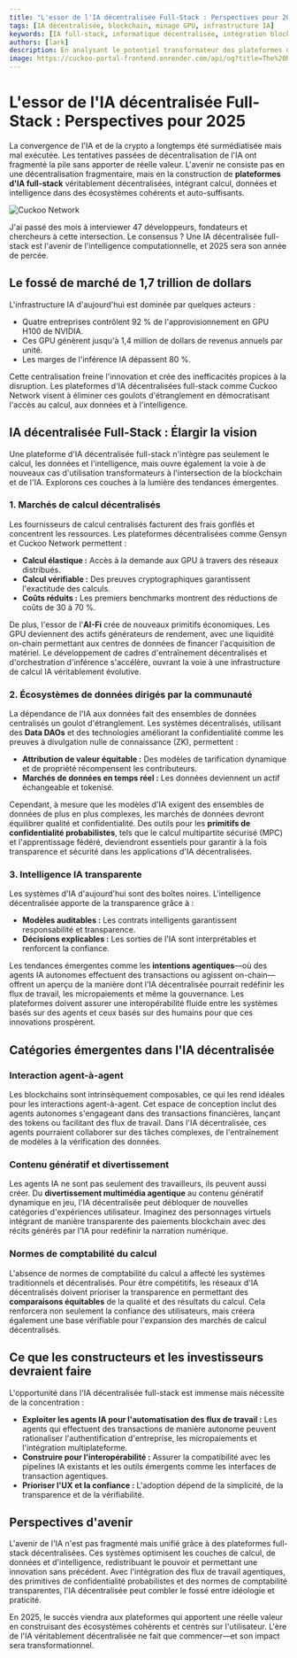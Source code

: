 ```yaml
---
title: "L'essor de l'IA décentralisée Full-Stack : Perspectives pour 2025"
tags: [IA décentralisée, blockchain, minage GPU, infrastructure IA]
keywords: [IA full-stack, informatique décentralisée, intégration blockchain IA, disruption du marché IA]
authors: [lark]
description: En analysant le potentiel transformateur des plateformes d'IA décentralisées full-stack, cet article explore comment l'intégration du calcul, des données et de l'intelligence peut perturber l'infrastructure IA centralisée et démocratiser l'accès au calcul IA d'ici 2025.
image: https://cuckoo-portal-frontend.onrender.com/api/og?title=The%20Rise%20of%20Full-Stack%20Decentralized%20AI%3A%20A%202025%20Outlook
---
```


# L'essor de l'IA décentralisée Full-Stack : Perspectives pour 2025

La convergence de l'IA et de la crypto a longtemps été surmédiatisée mais mal exécutée. Les tentatives passées de décentralisation de l'IA ont fragmenté la pile sans apporter de réelle valeur. L'avenir ne consiste pas en une décentralisation fragmentaire, mais en la construction de **plateformes d'IA full-stack** véritablement décentralisées, intégrant calcul, données et intelligence dans des écosystèmes cohérents et auto-suffisants.

![Cuckoo Network](https://cuckoo-portal-frontend.onrender.com/api/og?title=The%20Rise%20of%20Full-Stack%20Decentralized%20AI%3A%20A%202025%20Outlook)

J'ai passé des mois à interviewer 47 développeurs, fondateurs et chercheurs à cette intersection. Le consensus ? Une IA décentralisée full-stack est l'avenir de l'intelligence computationnelle, et 2025 sera son année de percée.

## Le fossé de marché de 1,7 trillion de dollars

L'infrastructure IA d'aujourd'hui est dominée par quelques acteurs :

- Quatre entreprises contrôlent 92 % de l'approvisionnement en GPU H100 de NVIDIA.
- Ces GPU génèrent jusqu'à 1,4 million de dollars de revenus annuels par unité.
- Les marges de l'inférence IA dépassent 80 %.

Cette centralisation freine l'innovation et crée des inefficacités propices à la disruption. Les plateformes d'IA décentralisées full-stack comme Cuckoo Network visent à éliminer ces goulots d'étranglement en démocratisant l'accès au calcul, aux données et à l'intelligence.

## IA décentralisée Full-Stack : Élargir la vision

Une plateforme d'IA décentralisée full-stack n'intègre pas seulement le calcul, les données et l'intelligence, mais ouvre également la voie à de nouveaux cas d'utilisation transformateurs à l'intersection de la blockchain et de l'IA. Explorons ces couches à la lumière des tendances émergentes.

### **1. Marchés de calcul décentralisés**

Les fournisseurs de calcul centralisés facturent des frais gonflés et concentrent les ressources. Les plateformes décentralisées comme Gensyn et Cuckoo Network permettent :

- **Calcul élastique :** Accès à la demande aux GPU à travers des réseaux distribués.
- **Calcul vérifiable :** Des preuves cryptographiques garantissent l'exactitude des calculs.
- **Coûts réduits :** Les premiers benchmarks montrent des réductions de coûts de 30 à 70 %.

De plus, l'essor de l'**AI-Fi** crée de nouveaux primitifs économiques. Les GPU deviennent des actifs générateurs de rendement, avec une liquidité on-chain permettant aux centres de données de financer l'acquisition de matériel. Le développement de cadres d'entraînement décentralisés et d'orchestration d'inférence s'accélère, ouvrant la voie à une infrastructure de calcul IA véritablement évolutive.

### **2. Écosystèmes de données dirigés par la communauté**

La dépendance de l'IA aux données fait des ensembles de données centralisés un goulot d'étranglement. Les systèmes décentralisés, utilisant des **Data DAOs** et des technologies améliorant la confidentialité comme les preuves à divulgation nulle de connaissance (ZK), permettent :

- **Attribution de valeur équitable :** Des modèles de tarification dynamique et de propriété récompensent les contributeurs.
- **Marchés de données en temps réel :** Les données deviennent un actif échangeable et tokenisé.

Cependant, à mesure que les modèles d'IA exigent des ensembles de données de plus en plus complexes, les marchés de données devront équilibrer qualité et confidentialité. Des outils pour les **primitifs de confidentialité probabilistes**, tels que le calcul multipartite sécurisé (MPC) et l'apprentissage fédéré, deviendront essentiels pour garantir à la fois transparence et sécurité dans les applications d'IA décentralisées.

### **3. Intelligence IA transparente**

Les systèmes d'IA d'aujourd'hui sont des boîtes noires. L'intelligence décentralisée apporte de la transparence grâce à :

- **Modèles auditables :** Les contrats intelligents garantissent responsabilité et transparence.
- **Décisions explicables :** Les sorties de l'IA sont interprétables et renforcent la confiance.

Les tendances émergentes comme les **intentions agentiques**—où des agents IA autonomes effectuent des transactions ou agissent on-chain—offrent un aperçu de la manière dont l'IA décentralisée pourrait redéfinir les flux de travail, les micropaiements et même la gouvernance. Les plateformes doivent assurer une interopérabilité fluide entre les systèmes basés sur des agents et ceux basés sur des humains pour que ces innovations prospèrent.

## Catégories émergentes dans l'IA décentralisée

### **Interaction agent-à-agent**

Les blockchains sont intrinsèquement composables, ce qui les rend idéales pour les interactions agent-à-agent. Cet espace de conception inclut des agents autonomes s'engageant dans des transactions financières, lançant des tokens ou facilitant des flux de travail. Dans l'IA décentralisée, ces agents pourraient collaborer sur des tâches complexes, de l'entraînement de modèles à la vérification des données.

### **Contenu génératif et divertissement**

Les agents IA ne sont pas seulement des travailleurs, ils peuvent aussi créer. Du **divertissement multimédia agentique** au contenu génératif dynamique en jeu, l'IA décentralisée peut débloquer de nouvelles catégories d'expériences utilisateur. Imaginez des personnages virtuels intégrant de manière transparente des paiements blockchain avec des récits générés par l'IA pour redéfinir la narration numérique.

### **Normes de comptabilité du calcul**

L'absence de normes de comptabilité du calcul a affecté les systèmes traditionnels et décentralisés. Pour être compétitifs, les réseaux d'IA décentralisés doivent prioriser la transparence en permettant des **comparaisons équitables** de la qualité et des résultats du calcul. Cela renforcera non seulement la confiance des utilisateurs, mais créera également une base vérifiable pour l'expansion des marchés de calcul décentralisés.

## Ce que les constructeurs et les investisseurs devraient faire

L'opportunité dans l'IA décentralisée full-stack est immense mais nécessite de la concentration :

- **Exploiter les agents IA pour l'automatisation des flux de travail :** Les agents qui effectuent des transactions de manière autonome peuvent rationaliser l'authentification d'entreprise, les micropaiements et l'intégration multiplateforme.
- **Construire pour l'interopérabilité :** Assurer la compatibilité avec les pipelines IA existants et les outils émergents comme les interfaces de transaction agentiques.
- **Prioriser l'UX et la confiance :** L'adoption dépend de la simplicité, de la transparence et de la vérifiabilité.

## Perspectives d'avenir

L'avenir de l'IA n'est pas fragmenté mais unifié grâce à des plateformes full-stack décentralisées. Ces systèmes optimisent les couches de calcul, de données et d'intelligence, redistribuant le pouvoir et permettant une innovation sans précédent. Avec l'intégration des flux de travail agentiques, des primitives de confidentialité probabilistes et des normes de comptabilité transparentes, l'IA décentralisée peut combler le fossé entre idéologie et praticité.

En 2025, le succès viendra aux plateformes qui apportent une réelle valeur en construisant des écosystèmes cohérents et centrés sur l'utilisateur. L'ère de l'IA véritablement décentralisée ne fait que commencer—et son impact sera transformationnel.
